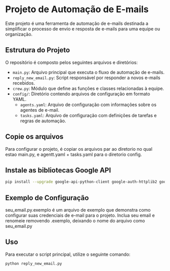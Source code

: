 # Projeto de Automação de E-mails

Este projeto é uma ferramenta de automação de e-mails destinada a simplificar o processo de envio e resposta de e-mails para uma equipe ou organização.

## Estrutura do Projeto

O repositório é composto pelos seguintes arquivos e diretórios:

- `main.py`: Arquivo principal que executa o fluxo de automação de e-mails.
- `reply_new_email.py`: Script responsável por responder a novos e-mails recebidos.
- `crew.py`: Módulo que define as funções e classes relacionadas à equipe.
- `config/`: Diretório contendo arquivos de configuração em formato YAML.
  - `agents.yaml`: Arquivo de configuração com informações sobre os agentes de e-mail.
  - `tasks.yaml`: Arquivo de configuração com definições de tarefas e regras de automação.

## Copie os arquivos

Para configurar o projeto, é copiar os arquivos par ao diretorio no qual estao main.py, e agentt.yaml + tasks.yaml para o diretorio config.

## Instale as bibliotecas Google API

```bash
pip install --upgrade google-api-python-client google-auth-httplib2 google-auth-oauthlib
```

## Exemplo de Configuração

seu_email.py.exemplo é um arquivo de exemplo que demonstra como configurar suas credenciais de e-mail para o projeto.
Inclua seu email e renomeie removendo .exemplo, deixando o nome do arquivo como seu_email.py

## Uso

Para executar o script principal, utilize o seguinte comando:

```bash
python reply_new_email.py
```

